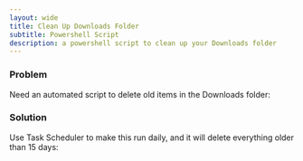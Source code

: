 ```yaml
---
layout: wide
title: Clean Up Downloads Folder
subtitle: Powershell Script
description: a powershell script to clean up your Downloads folder
---
```


### Problem

Need an automated script to delete old items in the Downloads folder:


### Solution

Use Task Scheduler to make this run daily, and it will delete everything older than 15 days:

<script src="https://gist.github.com/maciakl/7394822.js"></script>

